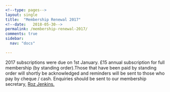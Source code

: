 ```yaml
---
<!--type: pages-->
layout: single
title:  "Membership Renewal 2017"
<!--date:   2018-05-30-->
permalink: /membership-renewal-2017/
comments: true
sidebar:
  nav: "docs"

---
```

2017 subscriptions were due on 1st January. £15 annual subscription for full membership (by standing order).Those that have been paid by standing order will shortly be acknowledged and reminders will be sent to those who pay by cheque / cash. Enquiries should be sent to our membership secretary, [Roz Jenkins.](mailto:R.Jenkins@liverpool.ac.uk)